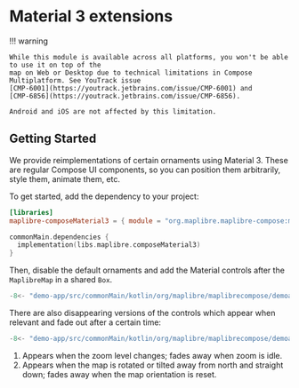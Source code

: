 # Material 3 extensions

!!! warning

    While this module is available across all platforms, you won't be able to use it on top of the
    map on Web or Desktop due to technical limitations in Compose Multiplatform. See YouTrack issue
    [CMP-6001](https://youtrack.jetbrains.com/issue/CMP-6001) and
    [CMP-6856](https://youtrack.jetbrains.com/issue/CMP-6856).

    Android and iOS are not affected by this limitation.

## Getting Started

We provide reimplementations of certain ornaments using Material 3. These are
regular Compose UI components, so you can position them arbitrarily, style them,
animate them, etc.

To get started, add the dependency to your project:

```toml title="libs.versions.toml"
[libraries]
maplibre-composeMaterial3 = { module = "org.maplibre.maplibre-compose:maplibre-compose-material3", version = "{{ gradle.release_version }}" }
```

```kotlin title="build.gradle.kts"
commonMain.dependencies {
  implementation(libs.maplibre.composeMaterial3)
}
```

Then, disable the default ornaments and add the Material controls after the
`MaplibreMap` in a shared `Box`.

```kotlin title="App.kt"
-8<- "demo-app/src/commonMain/kotlin/org/maplibre/maplibrecompose/demoapp/docs/Material3.kt:controls"
```

There are also disappearing versions of the controls which appear when relevant
and fade out after a certain time:

```kotlin title="App.kt"
-8<- "demo-app/src/commonMain/kotlin/org/maplibre/maplibrecompose/demoapp/docs/Material3.kt:disappearing-controls"
```

1. Appears when the zoom level changes; fades away when zoom is idle.
2. Appears when the map is rotated or tilted away from north and straight down;
   fades away when the map orientation is reset.
